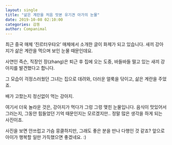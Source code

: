 ```yaml
---
layout: single
title: "삶은 계란을 처음 맛본 유기견 아가의 눈물"
date: 2019-10-08 02:10:00
categories: 감동
author: Companimal
---
```


최근 중국 매체 ‘진르터우탸오’ 매체에서 소개한 글이 화제가 되고 있습니다. 새끼 강아지가 삶은 계란을 먹으며 보인 눈물 때문인데요.

사연인 즉슨, 직장인 장(zhang)은 퇴근 후 집에 오는 도중, 바들바들 떨고 있는 새끼 강아지를 발견했다고 합니다.

그 모습이 걱정스러웠던 그녀는 집으로 데려와, 더러운 얼룩을 닦이고, 삶은 계란을 주었죠.

배가 고팠는지 정신없이 먹는 강아지.

여기서 더욱 놀라운 것은, 강아지가 먹다가 그렁 그렁 맺힌 눈물입니다. 음식이 맛있어서 그러는지, 그동안 힘들었던 기억 때문인지는 모르겠지만.. 정말 많은 생각을 하게 되는 사진이죠.

사진을 보면 안쓰럽고 가슴 뭉클하지만, 그래도 좋은 분을 만나 다행인 것 같죠? 앞으로 아이가 행복할 일만 가득했으면 좋겠네요. :)

